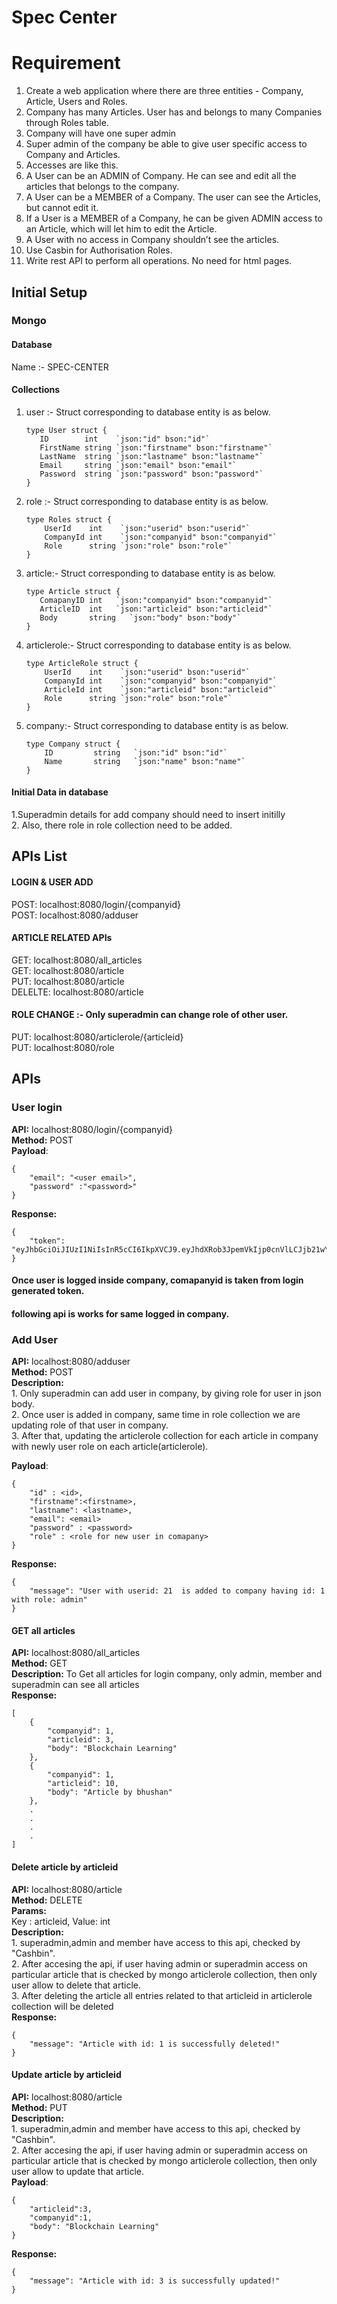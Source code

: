 # Spec Center

# Requirement
1. Create a web application where there are three entities - Company, Article, Users and
   Roles.
2. Company has many Articles. User has and belongs to many Companies through Roles
   table.
3. Company will have one super admin
4. Super admin of the company be able to give user specific access to Company and
   Articles.
5. Accesses are like this.
6. A User can be an ADMIN of Company. He can see and edit all the articles that belongs
   to the company.
7. A User can be a MEMBER of a Company. The user can see the Articles, but cannot edit
   it.
8. If a User is a MEMBER of a Company, he can be given ADMIN access to an Article,
   which will let him to edit the Article.
9. A User with no access in Company shouldn’t see the articles.
10. Use Casbin for Authorisation Roles.
11. Write rest API to perform all operations. No need for html pages.
## Initial Setup

### Mongo
#### Database 
Name :- SPEC-CENTER <br/>
#### Collections
1. user :- Struct corresponding to database entity is as below.
   ```
   type User struct {
      ID        int    `json:"id" bson:"id"`
      FirstName string `json:"firstname" bson:"firstname"`
      LastName  string `json:"lastname" bson:"lastname"`
      Email     string `json:"email" bson:"email"`
      Password  string `json:"password" bson:"password"`
   }
   ```
2. role :- Struct corresponding to database entity is as below.
   ```
   type Roles struct {
       UserId    int    `json:"userid" bson:"userid"`
       CompanyId int    `json:"companyid" bson:"companyid"`
       Role      string `json:"role" bson:"role"`
   }
   ```
3. article:- Struct corresponding to database entity is as below.
   ```
   type Article struct {
      ComapanyID int   `json:"companyid" bson:"companyid"`
      ArticleID  int   `json:"articleid" bson:"articleid"`
      Body       string   `json:"body" bson:"body"`
   } 
   ```
4. articlerole:- Struct corresponding to database entity is as below.
   ```
   type ArticleRole struct {
       UserId    int    `json:"userid" bson:"userid"`
       CompanyId int    `json:"companyid" bson:"companyid"`
       ArticleId int    `json:"articleid" bson:"articleid"`
       Role      string `json:"role" bson:"role"`
   }
   ```
5. company:- Struct corresponding to database entity is as below.
   ```
   type Company struct {
       ID         string   `json:"id" bson:"id"`
       Name       string   `json:"name" bson:"name"`
   }
   ```



#### Initial Data in database
1.Superadmin details for add company should need to insert initilly
<br/>2. Also, there role in role collection need to be added.
## APIs List

#### LOGIN & USER ADD
POST: localhost:8080/login/{companyid} <br/>
POST: localhost:8080/adduser <br/>

#### ARTICLE RELATED APIs
GET: localhost:8080/all_articles<br/>
GET: localhost:8080/article<br/>
PUT: localhost:8080/article<br/>
DELELTE: localhost:8080/article<br/>

#### ROLE CHANGE :- Only superadmin can change role of other user.<br/>
PUT: localhost:8080/articlerole/{articleid} <br/>
PUT: localhost:8080/role <br/>

## APIs

### User login

**API:** localhost:8080/login/{companyid}<br/>
**Method:** POST<br/>
**Payload**:
```
{
    "email": "<user email>",
    "password" :"<password>"
}
```

**Response:**
```
{
    "token": "eyJhbGciOiJIUzI1NiIsInR5cCI6IkpXVCJ9.eyJhdXRob3JpemVkIjp0cnVlLCJjb21wYW55aWQiOjEsImV4cCI6IjIwMjEtMDctMDZUMTA6MjQ6MTMuNzI5ODU2NTQ3KzA1OjMwIiwidXNlcmlkIjoxLCJ1c2Vycm9sZSI6InN1cGVyYWRtaW4ifQ.x8Ig1OU5JghF0pefemOWcbA_QwOVhqXETHStkhQnxjI"
}
```
#### Once user is logged inside company, comapanyid is taken from  login generated token.
#### following api is works for same logged in company.

### Add User
**API:** localhost:8080/adduser<br/>
**Method:** POST<br/>
**Description:** <br/>1. Only superadmin can add user in company, by giving role for user in json body.
<br/> 2. Once user is added in company, same time in role collection we are updating role of that user in company.
<br/> 3. After that, updating the articlerole collection for each article in company with newly user role on each article(articlerole).

**Payload**:
```
{
    "id" : <id>,
    "firstname":<firstname>,
    "lastname": <lastname>,
    "email": <email>
    "password" : <password>
    "role" : <role for new user in comapany>
}
```
**Response:**
```
{
    "message": "User with userid: 21  is added to company having id: 1 with role: admin"
}
```

#### GET all articles
**API:** localhost:8080/all_articles<br/>
**Method:** GET<br/>
**Description:** To Get all articles for login company, only admin, member and superadmin can see all articles<br/>
**Response:**
```
[
    {
        "companyid": 1,
        "articleid": 3,
        "body": "Blockchain Learning"
    },
    {
        "companyid": 1,
        "articleid": 10,
        "body": "Article by bhushan"
    },
    .
    .
    .
    .
]
```

#### Delete article by articleid
**API:** localhost:8080/article<br/>
**Method:** DELETE<br/>
**Params:**
<br/>Key : articleid, Value: int <br/>
**Description:**
<br/>1. superadmin,admin and member have access to this api, checked by "Cashbin".
<br/>2. After accesing the api, if user having admin or superadmin access on particular article that is checked by mongo articlerole collection, then only user allow to delete that article.
<br/>3. After deleting the article all entries related to that articleid in articlerole collection will be deleted<br/>
**Response:**
```
{
    "message": "Article with id: 1 is successfully deleted!"
}
```
#### Update article by articleid
**API:** localhost:8080/article<br/>
**Method:** PUT<br/>
**Description:**
<br/>1. superadmin,admin and member have access to this api, checked by "Cashbin".
<br/>2. After accesing the api, if user having admin or superadmin access on particular article that is checked by mongo articlerole collection, then only user allow to update that article.<br/>
**Payload**:
```
{
    "articleid":3,
    "companyid":1,
    "body": "Blockchain Learning"
}
```
**Response:**
```
{
    "message": "Article with id: 3 is successfully updated!"
}
```
